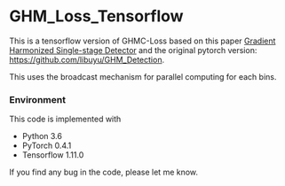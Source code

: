 # GHM_Loss_Tensorflow

This is a tensorflow version of GHMC-Loss based on this paper [Gradient Harmonized Single-stage Detector](https://arxiv.org/abs/1811.05181) and the original pytorch version: https://github.com/libuyu/GHM_Detection.

This uses the broadcast mechanism for parallel computing for each bins.

### Environment
This code is implemented with 
- Python 3.6
- PyTorch 0.4.1
- Tensorflow 1.11.0

If you find any bug in the code, please let me know.
